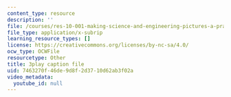 ```yaml
---
content_type: resource
description: ''
file: /courses/res-10-001-making-science-and-engineering-pictures-a-practical-guide-to-presenting-your-work-spring-2016/7463270f46de9d8f2d3710d62ab3f02a_qE0eHhe6muY.srt
file_type: application/x-subrip
learning_resource_types: []
license: https://creativecommons.org/licenses/by-nc-sa/4.0/
ocw_type: OCWFile
resourcetype: Other
title: 3play caption file
uid: 7463270f-46de-9d8f-2d37-10d62ab3f02a
video_metadata:
  youtube_id: null
---
```

